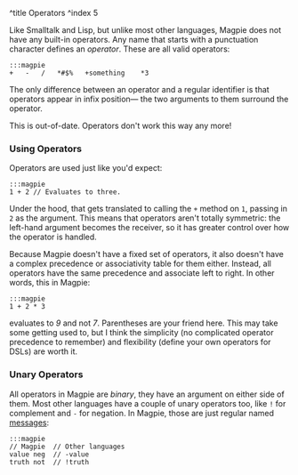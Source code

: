 ^title Operators
^index 5

Like Smalltalk and Lisp, but unlike most other languages, Magpie does not have any built-in operators. Any name that starts with a punctuation character defines an *operator*. These are all valid operators:

    :::magpie
    +   -   /   *#$%   +something    *3

The only difference between an operator and a regular identifier is that operators appear in infix position&mdash; the two arguments to them surround the operator.

<p class="future">
This is out-of-date. Operators don't work this way any more!
</p>

### Using Operators

Operators are used just like you'd expect:

    :::magpie
    1 + 2 // Evaluates to three.

Under the hood, that gets translated to calling the `+` method on `1`, passing in `2` as the argument. This means that operators aren't totally symmetric: the left-hand argument becomes the receiver, so it has greater control over how the operator is handled.

Because Magpie doesn't have a fixed set of operators, it also doesn't have a complex precedence or associativity table for them either. Instead, all operators have the same precedence and associate left to right. In other words, this in Magpie:

    :::magpie
    1 + 2 * 3

evaluates to *9* and not *7*. Parentheses are your friend here. This may take some getting used to, but I think the simplicity (no complicated operator precedence to remember) and flexibility (define your own operators for DSLs) are worth it.

### Unary Operators

All operators in Magpie are *binary*, they have an argument on either side of them. Most other languages have a couple of unary operators too, like `!` for complement and `-` for negation. In Magpie, those are just regular named [messages](messages.html):

    :::magpie
    // Magpie  // Other languages
    value neg  // -value
    truth not  // !truth
